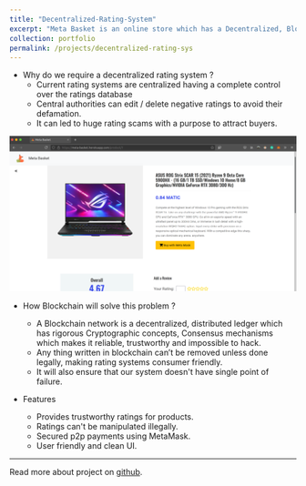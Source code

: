 ```yaml
---
title: "Decentralized-Rating-System"
excerpt: "Meta Basket is an online store which has a Decentralized, Blockchain Based, Secured and Trusted Rating System.<br/><img src='/images/meta-basket-img.png'>"
collection: portfolio
permalink: /projects/decentralized-rating-sys
---
```


* Why do we require a decentralized rating system ?
    * Current rating systems are centralized having a complete control over the ratings database
    * Central authorities can edit / delete negative ratings to avoid their defamation.
    * It can led to huge rating scams with a purpose to attract buyers.

<img src='/images/meta-basket-img.png'>

* How Blockchain will solve this problem ?

    * A Blockchain network is a decentralized, distributed ledger which has rigorous Cryptographic concepts, Consensus mechanisms which makes it reliable, trustworthy and impossible to hack.
    * Any thing written in blockchain can’t be removed unless done legally, making rating systems consumer friendly.
    * It will also ensure that our system doesn't have single point of failure.

* Features
    * Provides trustworthy ratings for products.    
    * Ratings can't be manipulated illegally.   
    * Secured p2p payments using MetaMask. 
    * User friendly and clean UI.

<hr>

Read more about project on [github](https://github.com/thisisbipin/decentralized-rating-system/tree/master?tab=readme-ov-file).